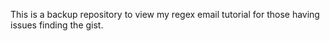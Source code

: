 This is a backup repository to view my regex email tutorial for those having issues finding the gist.